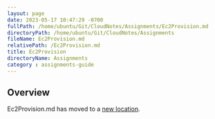 ```yaml
---
layout: page
date: 2023-05-17 10:47:29 -0700
fullPath: /home/ubuntu/Git/CloudNotes/Assignments/Ec2Provision.md
directoryPath: /home/ubuntu/Git/CloudNotes/Assignments
fileName: Ec2Provision.md
relativePath: /Ec2Provision.md
title: Ec2Provision
directoryName: Assignments
category : assignments-guide
---
```


## Overview

Ec2Provision.md has moved to a [new location](Aws/Ec2Provision.md).
